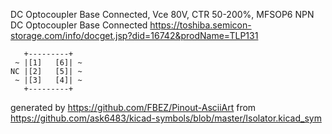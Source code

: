 DC Optocoupler Base Connected, Vce 80V, CTR 50-200%, MFSOP6
NPN DC Optocoupler Base Connected
https://toshiba.semicon-storage.com/info/docget.jsp?did=16742&prodName=TLP131


	   +---------+
	 ~ |[1]   [6]| ~
	NC |[2]   [5]| ~
	 ~ |[3]   [4]| ~
	   +---------+


generated by https://github.com/FBEZ/Pinout-AsciiArt from https://github.com/ask6483/kicad-symbols/blob/master/Isolator.kicad_sym
